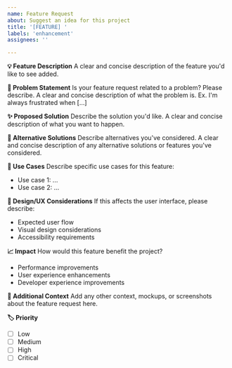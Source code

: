```yaml
---
name: Feature Request
about: Suggest an idea for this project
title: '[FEATURE] '
labels: 'enhancement'
assignees: ''

---
```


**💡 Feature Description**
A clear and concise description of the feature you'd like to see added.

**🎯 Problem Statement**
Is your feature request related to a problem? Please describe.
A clear and concise description of what the problem is. Ex. I'm always frustrated when [...]

**✨ Proposed Solution**
Describe the solution you'd like.
A clear and concise description of what you want to happen.

**🔄 Alternative Solutions**
Describe alternatives you've considered.
A clear and concise description of any alternative solutions or features you've considered.

**📱 Use Cases**
Describe specific use cases for this feature:
- Use case 1: ...
- Use case 2: ...

**🎨 Design/UX Considerations**
If this affects the user interface, please describe:
- Expected user flow
- Visual design considerations
- Accessibility requirements

**📈 Impact**
How would this feature benefit the project?
- Performance improvements
- User experience enhancements
- Developer experience improvements

**📝 Additional Context**
Add any other context, mockups, or screenshots about the feature request here.

**🏷️ Priority**
- [ ] Low
- [ ] Medium  
- [ ] High
- [ ] Critical
